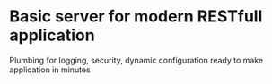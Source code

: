 # Basic server for modern RESTfull application
Plumbing for logging, security, dynamic configuration ready to make application in minutes
